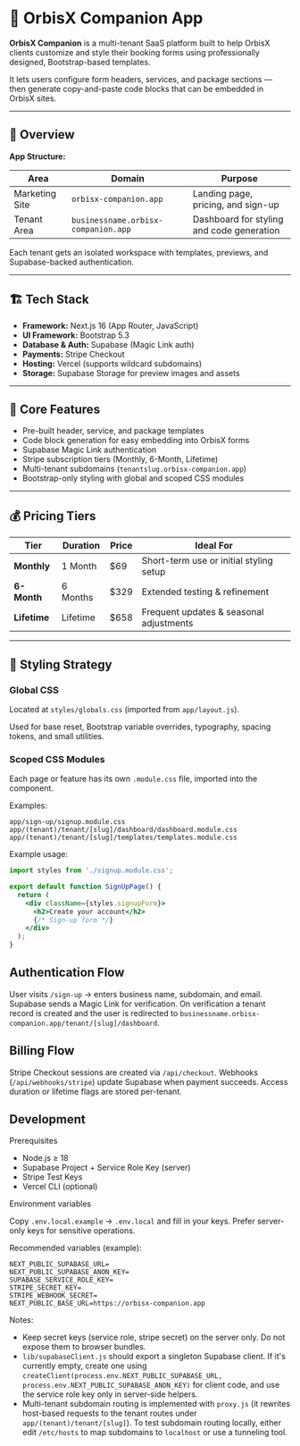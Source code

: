 # 🧩 OrbisX Companion App

**OrbisX Companion** is a multi-tenant SaaS platform built to help OrbisX clients customize and style their booking forms using professionally designed, Bootstrap-based templates.

It lets users configure form headers, services, and package sections — then generate copy-and-paste code blocks that can be embedded in OrbisX sites.

---

## 🚀 Overview

**App Structure:**

| Area           | Domain                              | Purpose                                   |
| -------------- | ----------------------------------- | ----------------------------------------- |
| Marketing Site | `orbisx-companion.app`              | Landing page, pricing, and sign-up        |
| Tenant Area    | `businessname.orbisx-companion.app` | Dashboard for styling and code generation |

Each tenant gets an isolated workspace with templates, previews, and Supabase-backed authentication.

---

## 🏗️ Tech Stack

- **Framework:** Next.js 16 (App Router, JavaScript)
- **UI Framework:** Bootstrap 5.3
- **Database & Auth:** Supabase (Magic Link auth)
- **Payments:** Stripe Checkout
- **Hosting:** Vercel (supports wildcard subdomains)
- **Storage:** Supabase Storage for preview images and assets

---

## 🧠 Core Features

- Pre-built header, service, and package templates
- Code block generation for easy embedding into OrbisX forms
- Supabase Magic Link authentication
- Stripe subscription tiers (Monthly, 6-Month, Lifetime)
- Multi-tenant subdomains (`tenantslug.orbisx-companion.app`)
- Bootstrap-only styling with global and scoped CSS modules

---

## 💰 Pricing Tiers

| Tier         | Duration | Price | Ideal For                               |
| ------------ | -------- | ----- | --------------------------------------- |
| **Monthly**  | 1 Month  | $69   | Short-term use or initial styling setup |
| **6-Month**  | 6 Months | $329  | Extended testing & refinement           |
| **Lifetime** | Lifetime | $658  | Frequent updates & seasonal adjustments |

---

## 🎨 Styling Strategy

### Global CSS

Located at `styles/globals.css` (imported from `app/layout.js`).

Used for base reset, Bootstrap variable overrides, typography, spacing tokens, and small utilities.

### Scoped CSS Modules

Each page or feature has its own `.module.css` file, imported into the component.

Examples:

```
app/sign-up/signup.module.css
app/(tenant)/tenant/[slug]/dashboard/dashboard.module.css
app/(tenant)/tenant/[slug]/templates/templates.module.css
```

Example usage:

```jsx
import styles from './signup.module.css';

export default function SignUpPage() {
  return (
    <div className={styles.signupForm}>
      <h2>Create your account</h2>
      {/* Sign-up form */}
    </div>
  );
}
```

## Authentication Flow

User visits `/sign-up` → enters business name, subdomain, and email. Supabase sends a Magic Link for verification. On verification a tenant record is created and the user is redirected to `businessname.orbisx-companion.app/tenant/[slug]/dashboard`.

## Billing Flow

Stripe Checkout sessions are created via `/api/checkout`. Webhooks (`/api/webhooks/stripe`) update Supabase when payment succeeds. Access duration or lifetime flags are stored per-tenant.

## Development

Prerequisites

- Node.js ≥ 18
- Supabase Project + Service Role Key (server)
- Stripe Test Keys
- Vercel CLI (optional)

Environment variables

Copy `.env.local.example` → `.env.local` and fill in your keys. Prefer server-only keys for sensitive operations.

Recommended variables (example):

```
NEXT_PUBLIC_SUPABASE_URL=
NEXT_PUBLIC_SUPABASE_ANON_KEY=
SUPABASE_SERVICE_ROLE_KEY=
STRIPE_SECRET_KEY=
STRIPE_WEBHOOK_SECRET=
NEXT_PUBLIC_BASE_URL=https://orbisx-companion.app
```

Notes:

- Keep secret keys (service role, stripe secret) on the server only. Do not expose them to browser bundles.
- `lib/supabaseClient.js` should export a singleton Supabase client. If it's currently empty, create one using `createClient(process.env.NEXT_PUBLIC_SUPABASE_URL, process.env.NEXT_PUBLIC_SUPABASE_ANON_KEY)` for client code, and use the service role key only in server-side helpers.
- Multi-tenant subdomain routing is implemented with `proxy.js` (it rewrites host-based requests to the tenant routes under `app/(tenant)/tenant/[slug]`). To test subdomain routing locally, either edit `/etc/hosts` to map subdomains to `localhost` or use a tunneling tool.
